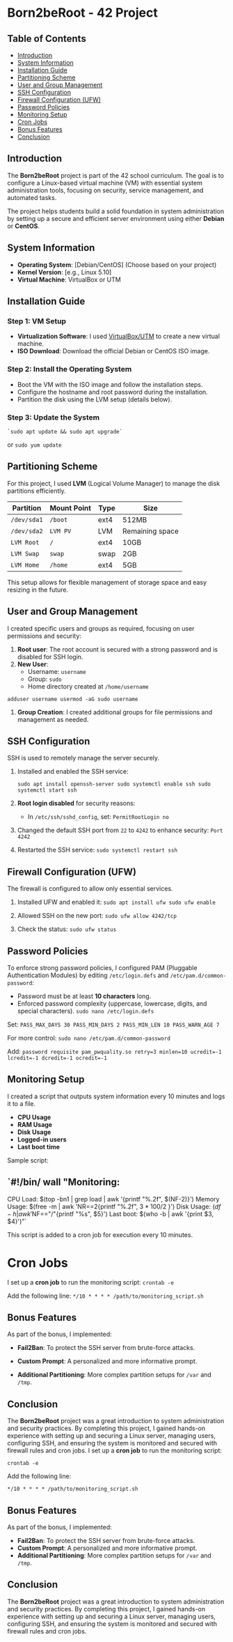 Born2beRoot - 42 Project
========================

Table of Contents
-----------------

-   [Introduction](#introduction)
-   [System Information](#system-information)
-   [Installation Guide](#installation-guide)
-   [Partitioning Scheme](#partitioning-scheme)
-   [User and Group Management](#user-and-group-management)
-   [SSH Configuration](#ssh-configuration)
-   [Firewall Configuration (UFW)](#firewall-configuration-ufw)
-   [Password Policies](#password-policies)
-   [Monitoring Setup](#monitoring-setup)
-   [Cron Jobs](#cron-jobs)
-   [Bonus Features](#bonus-features)
-   [Conclusion](#conclusion)

Introduction
------------

The **Born2beRoot** project is part of the 42 school curriculum. The goal is to configure a Linux-based virtual machine (VM) with essential system administration tools, focusing on security, service management, and automated tasks.

The project helps students build a solid foundation in system administration by setting up a secure and efficient server environment using either **Debian** or **CentOS**.

System Information
------------------

-   **Operating System**: [Debian/CentOS] (Choose based on your project)
-   **Kernel Version**: [e.g., Linux 5.10]
-   **Virtual Machine**: VirtualBox or UTM

Installation Guide
------------------

### Step 1: VM Setup

-   **Virtualization Software**: I used [VirtualBox/UTM](specify) to create a new virtual machine.
-   **ISO Download**: Download the official Debian or CentOS ISO image.

### Step 2: Install the Operating System

-   Boot the VM with the ISO image and follow the installation steps.
-   Configure the hostname and root password during the installation.
-   Partition the disk using the LVM setup (details below).

### Step 3: Update the System
    `sudo apt update && sudo apt upgrade`
or
    `sudo yum update`

Partitioning Scheme
-------------------

For this project, I used **LVM** (Logical Volume Manager) to manage the disk partitions efficiently.

| Partition | Mount Point | Type | Size |
| --- | --- | --- | --- |
| `/dev/sda1` | `/boot` | ext4 | 512MB |
| `/dev/sda2` | `LVM PV` | LVM | Remaining space |
| `LVM Root` | `/` | ext4 | 10GB |
| `LVM Swap` | `swap` | swap | 2GB |
| `LVM Home` | `/home` | ext4 | 5GB |

This setup allows for flexible management of storage space and easy resizing in the future.

User and Group Management
-------------------------

I created specific users and groups as required, focusing on user permissions and security:

1.  **Root user**: The root account is secured with a strong password and is disabled for SSH login.
2.  **New User**:
    -   Username: `username`
    -   Group: `sudo`
    -   Home directory created at `/home/username`

`adduser username
usermod -aG sudo username`

1.  **Group Creation**: I created additional groups for file permissions and management as needed.

SSH Configuration
-----------------

SSH is used to remotely manage the server securely.

1.  Installed and enabled the SSH service:

    `sudo apt install openssh-server
    sudo systemctl enable ssh
    sudo systemctl start ssh`

3.  **Root login disabled** for security reasons:

    -   In `/etc/ssh/sshd_config`, set:
            `PermitRootLogin no`

4.  Changed the default SSH port from `22` to `4242` to enhance security:
    `Port 4242`

5.  Restarted the SSH service:
    `sudo systemctl restart ssh`

Firewall Configuration (UFW)
----------------------------

The firewall is configured to allow only essential services.

1.  Installed UFW and enabled it:
    `sudo apt install ufw
    sudo ufw enable`

2.  Allowed SSH on the new port:
    `sudo ufw allow 4242/tcp`

3.  Check the status:
    `sudo ufw status`

Password Policies
-----------------

To enforce strong password policies, I configured PAM (Pluggable Authentication Modules) by editing `/etc/login.defs` and `/etc/pam.d/common-password`:

-   Password must be at least **10 characters** long.
-   Enforced password complexity (uppercase, lowercase, digits, and special characters).
`sudo nano /etc/login.defs`

Set:
`PASS_MAX_DAYS 30
PASS_MIN_DAYS 2
PASS_MIN_LEN 10
PASS_WARN_AGE 7`

For more control:
`sudo nano /etc/pam.d/common-password`

Add:
`password requisite pam_pwquality.so retry=3 minlen=10 ucredit=-1 lcredit=-1 dcredit=-1 ocredit=-1`

Monitoring Setup
----------------

I created a  script that outputs system information every 10 minutes and logs it to a file.

-   **CPU Usage**
-   **RAM Usage**
-   **Disk Usage**
-   **Logged-in users**
-   **Last boot time**

Sample script:

`#!/bin/
wall "Monitoring:
-----------------
CPU Load: $(top -bn1 | grep load | awk '{printf "%.2f", $(NF-2)}')
Memory Usage: $(free -m | awk 'NR==2{printf "%.2f", $3*100/$2 }')
Disk Usage: $(df -h | awk '$NF=="/"{printf "%s", $5}')
Last boot: $(who -b | awk '{print $3, $4}')"`

This script is added to a cron job for execution every 10 minutes.


# Cron Jobs


I set up a **cron job** to run the monitoring script:
`crontab -e`

Add the following line:
`*/10 * * * * /path/to/monitoring_script.sh`

Bonus Features
--------------

As part of the bonus, I implemented:

-   **Fail2Ban**: To protect the SSH server from brute-force attacks.

-   **Custom  Prompt**: A personalized and more informative  prompt.
-   **Additional Partitioning**: More complex partition setups for `/var` and `/tmp`.

Conclusion
----------

The **Born2beRoot** project was a great introduction to system administration and security practices. By completing this project, I gained hands-on experience with setting up and securing a Linux server, managing users, configuring SSH, and ensuring the system is monitored and secured with firewall rules and cron jobs.
I set up a **cron job** to run the monitoring script:

`crontab -e`

Add the following line:

`*/10 * * * * /path/to/monitoring_script.sh`

Bonus Features
--------------

As part of the bonus, I implemented:

-   **Fail2Ban**: To protect the SSH server from brute-force attacks.
-   **Custom  Prompt**: A personalized and more informative  prompt.
-   **Additional Partitioning**: More complex partition setups for `/var` and `/tmp`.

Conclusion
----------

The **Born2beRoot** project was a great introduction to system administration and security practices. By completing this project, I gained hands-on experience with setting up and securing a Linux server, managing users, configuring SSH, and ensuring the system is monitored and secured with firewall rules and cron jobs.

